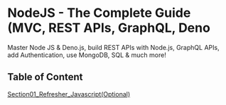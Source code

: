 # NodeJS - The Complete Guide (MVC, REST APIs, GraphQL, Deno
 Master Node JS & Deno.js, build REST APIs with Node.js, GraphQL APIs, add Authentication, use MongoDB, SQL & much more!


## Table of Content

[Section01_Refresher_Javascript(Optional) ](https://github.com/itsyuimorii/NodeJS---The-Complete-Guide--MVC--REST-APIs--GraphQL--Deno/tree/main/Section01_Refresher_Javascript(Optional))

